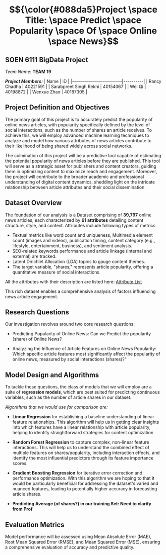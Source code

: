 # $${\color{#088da5}Project \space Title: \space Predict \space Popularity \space Of \space Online \space News}$$

## SOEN 6111 BigData Project
_Team Name:_ **TEAM 19**

**_Project Members:_**
| Name                    | ID       |
|-------------------------|----------|
| Rancy Chadha            | 40221591 |
| Sarabpreet Singh Rekhi  | 40154067 |
| Wei Qi                  | 40198872 |
| Wenxue Zhao             | 40187305 |

## Project Definition and Objectives

The primary goal of this project is to accurately predict the popularity of online news articles, with popularity specifically defined by the level of social interactions, such as the number of shares an article receives. To achieve this, we will employ advanced machine learning techniques to analyze and model how various attributes of news articles contribute to their likelihood of being shared widely across social networks.

The culmination of this project will be a predictive tool capable of estimating the potential popularity of news articles before they are published. This tool will serve as a strategic asset for publishers and content creators, guiding them in optimizing content to maximize reach and engagement. Moreover, the project will contribute to the broader academic and professional understanding of digital content dynamics, shedding light on the intricate relationship between article attributes and their social dissemination.

## Dataset Overview

The foundation of our analysis is a Dataset comprising of **39,797** online news articles, each characterized by **61 attributes** detailing content structure, style, and context. 
Attributes include following types of metrics:
- Textual metrics like word count and uniqueness, Multimedia element count (images and videos), publication timing, content category (e.g., lifestyle, entertainment, business), and sentiment analysis. 
- SEO-related keywords performance and article linkage (internal and external) are tracked. 
- Latent Dirichlet Allocation (LDA) topics to gauge content themes. 
- The target variable, "shares," represents article popularity, offering a quantitative measure of social interactions. 

All the attributes with their description are listed here: [Attribute List](https://github.com/SOEN-6111-BIGDATA-TEAM-19/Predicting_The_Popularity_of_Online_News/blob/main/resources/AttributeDescription.md)

This rich dataset enables a comprehensive analysis of factors influencing news article engagement.

## Research Questions

Our investigation revolves around two core research questions:

* Predicting Popularity of Online News: Can we Predict the popularity (share) of Online News?

* Analyzing the Influence of Article Features on Online News Popularity: Which specific article features most significantly affect the popularity of online news, measured by social interactions (shares)?"


## Model Design and Algorithms

To tackle these questions, the class of models that we will employ are a suite of **regression models**, which are best suited for predicting continuous variables, such as the number of article shares in our dataset.


_Algorithms that we would use for comparison are:_

- **Linear Regression** for establishing a baseline understanding of linear feature relationships. This algorithm will help us in getting clear insights into which features have a linear relationship with article popularity, helping to identify straightforward strategies for content optimization.

- **Random Forest Regression** to capture complex, non-linear feature interactions. This will help us to understand the combined effect of multiple features on shares/popularity, including interaction effects, and identify the most influential predictors through its feature importance scores.

- **Gradient Boosting Regression** for iterative error correction and performance optimization. With this algorithm we are hoping to that it would be particularly beneficial for addressing the dataset's varied and nuanced features, leading to potentially higher accuracy in forecasting article shares.

- **Predicting Average (of shares?) in our training Set: Need to clarify from Prof**


## Evaluation Metrics

Model performance will be assessed using Mean Absolute Error (MAE), Root Mean Squared Error (RMSE), and Mean Squared Error (MSE), ensuring a comprehensive evaluation of accuracy and predictive quality.
